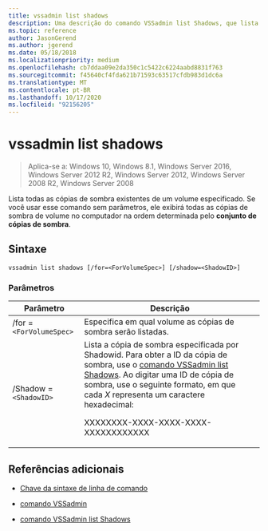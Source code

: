 ```yaml
---
title: vssadmin list shadows
description: Uma descrição do comando VSSadmin list Shadows, que lista todas as cópias de sombra existentes de um volume especificado.
ms.topic: reference
author: JasonGerend
ms.author: jgerend
ms.date: 05/18/2018
ms.localizationpriority: medium
ms.openlocfilehash: cb7ddaa09e2da350c1c5422c6224aabd8831f763
ms.sourcegitcommit: f45640cf4fda621b71593c63517cfdb983d1dc6a
ms.translationtype: MT
ms.contentlocale: pt-BR
ms.lasthandoff: 10/17/2020
ms.locfileid: "92156205"
---
```

# <a name="vssadmin-list-shadows"></a>vssadmin list shadows

> Aplica-se a: Windows 10, Windows 8.1, Windows Server 2016, Windows Server 2012 R2, Windows Server 2012, Windows Server 2008 R2, Windows Server 2008

Lista todas as cópias de sombra existentes de um volume especificado. Se você usar esse comando sem parâmetros, ele exibirá todas as cópias de sombra de volume no computador na ordem determinada pelo **conjunto de cópias de sombra**.

## <a name="syntax"></a>Sintaxe

```
vssadmin list shadows [/for=<ForVolumeSpec>] [/shadow=<ShadowID>]
```

### <a name="parameters"></a>Parâmetros

| Parâmetro | Descrição |
|--|--|
| /for =`<ForVolumeSpec>` | Especifica em qual volume as cópias de sombra serão listadas. |
| /Shadow =`<ShadowID>` | Lista a cópia de sombra especificada por Shadowid. Para obter a ID da cópia de sombra, use o [comando VSSadmin list Shadows](vssadmin-list-shadows.md). Ao digitar uma ID de cópia de sombra, use o seguinte formato, em que cada *X* representa um caractere hexadecimal:<p>XXXXXXXX-XXXX-XXXX-XXXX-XXXXXXXXXXXX |

## <a name="additional-references"></a>Referências adicionais

- [Chave da sintaxe de linha de comando](command-line-syntax-key.md)

- [comando VSSadmin](vssadmin.md)

- [comando VSSadmin list Shadows](vssadmin-list-shadows.md)
